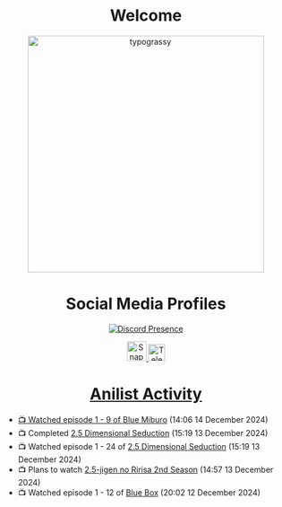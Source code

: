 <div align="center">

# Welcome
<a href="https://github.com/kawarimidoll/typograssy">
    <img alt="typograssy" src="https://typograssy.deno.dev/api?text=%E3%82%88%E3%81%86%E3%81%93%E3%81%9D%E3%81%BF%E3%81%AA%E3%81%95%E3%82%93%20-%20Sheby--&&l0=none&l1=82d9d0&l2=027353&l3=038c4c&l4=01402e&bg=none&frame=none&speed=100&comment=" width="421.99">
</a>

</div>

<div align="center">

# Social Media Profiles

[![Discord Presence](https://lanyard.cnrad.dev/api/612532963938271232)](https://discord.com/users/612532963938271232)


<a href="https://www.snapchat.com/add/a.sheby" title="Snapchat Profile">
    <img src="https://www.freepnglogos.com/uploads/snapchat-logo-png-0.png" width="35" alt="Snapchat Logo" />


<a href="https://t.me/ASheby" title="Telegram Profile">
    <img src="https://www.freepnglogos.com/uploads/telegram-logo-png-0.png" width="30" alt="Telegram Logo" />


</div>

<div align="center">

# Anilist Activity

</div>

<!-- ANILIST_ACTIVITY:start -->

-   📺 Watched episode 1 - 9 of [Blue Miburo](https://anilist.co/anime/169258) (14:06 14 December 2024)
-   📺 Completed [2.5 Dimensional Seduction](https://anilist.co/anime/158559) (15:19 13 December 2024)
-   📺 Watched episode 1 - 24 of [2.5 Dimensional Seduction](https://anilist.co/anime/158559) (15:19 13 December 2024)
-   📺 Plans to watch [2.5-jigen no Ririsa 2nd Season](https://anilist.co/anime/185515) (14:57 13 December 2024)
-   📺 Watched episode 1 - 12 of [Blue Box](https://anilist.co/anime/170942) (20:02 12 December 2024)

<!-- ANILIST_ACTIVITY:end -->
